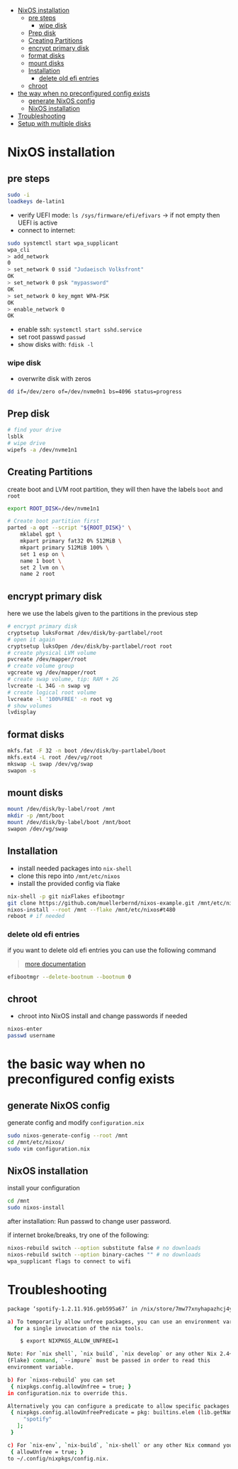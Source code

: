 <!--toc:start-->

- [NixOS installation](#nixos-installation)
  - [pre steps](#pre-steps)
    - [wipe disk](#wipe-disk)
  - [Prep disk](#prep-disk)
  - [Creating Partitions](#creating-partitions)
  - [encrypt primary disk](#encrypt-primary-disk)
  - [format disks](#format-disks)
  - [mount disks](#mount-disks)
  - [Installation](#installation)
    - [delete old efi entries](#delete-old-efi-entries)
  - [chroot](#chroot)
- [the way when no preconfigured config exists](#the-way-when-no-preconfigured-config-exists)
  - [generate NixOS config](#generate-nixos-config)
  - [NixOS installation](#nixos-installation)
- [Troubleshooting](#troubleshooting)
- [Setup with multiple disks](#setup-with-multiple-disks)
<!--toc:end-->

# NixOS installation

## pre steps

```bash
sudo -i
loadkeys de-latin1
```

- verify UEFI mode: `ls /sys/firmware/efi/efivars` -> if not empty then UEFI is active
- connect to internet:

```bash
sudo systemctl start wpa_supplicant
wpa_cli
> add_network
0
> set_network 0 ssid "Judaeisch Volksfront"
OK
> set_network 0 psk "mypassword"
OK
> set_network 0 key_mgmt WPA-PSK
OK
> enable_network 0
OK
```

- enable ssh: `systemctl start sshd.service`
- set root passwd `passwd`
- show disks with: `fdisk -l`

### wipe disk

- overwrite disk with zeros

```bash
dd if=/dev/zero of=/dev/nvme0n1 bs=4096 status=progress
```

## Prep disk

```bash
# find your drive
lsblk
# wipe drive
wipefs -a /dev/nvme1n1
```

## Creating Partitions

create boot and LVM root partition, they will then have the labels `boot` and `root`

```bash
export ROOT_DISK=/dev/nvme1n1

# Create boot partition first
parted -a opt --script "${ROOT_DISK}" \
    mklabel gpt \
    mkpart primary fat32 0% 512MiB \
    mkpart primary 512MiB 100% \
    set 1 esp on \
    name 1 boot \
    set 2 lvm on \
    name 2 root
```

## encrypt primary disk

here we use the labels given to the partitions in the previous step

```bash
# encrypt primary disk
cryptsetup luksFormat /dev/disk/by-partlabel/root
# open it again
cryptsetup luksOpen /dev/disk/by-partlabel/root root
# create physical LVM volume
pvcreate /dev/mapper/root
# create volume group
vgcreate vg /dev/mapper/root
# create swap volume, tip: RAM + 2G
lvcreate -L 34G -n swap vg
# create logical root volume
lvcreate -l '100%FREE' -n root vg
# show volumes
lvdisplay
```

## format disks

```bash
mkfs.fat -F 32 -n boot /dev/disk/by-partlabel/boot
mkfs.ext4 -L root /dev/vg/root
mkswap -L swap /dev/vg/swap
swapon -s
```

## mount disks

```bash
mount /dev/disk/by-label/root /mnt
mkdir -p /mnt/boot
mount /dev/disk/by-label/boot /mnt/boot
swapon /dev/vg/swap
```

## Installation

- install needed packages into `nix-shell`
- clone this repo into `/mnt/etc/nixos`
- install the provided config via flake

```bash
nix-shell -p git nixFlakes efibootmgr
git clone https://github.com/muellerbernd/nixos-example.git /mnt/etc/nixos
nixos-install --root /mnt --flake /mnt/etc/nixos#t480
reboot # if needed
```

### delete old efi entries

if you want to delete old efi entries you can use the following command

> [more documentation](https://linuxconfig.org/how-to-manage-efi-boot-manager-entries-on-linux)

```bash
efibootmgr --delete-bootnum --bootnum 0
```

## chroot

- chroot into NixOS install and change passwords if needed

```bash
nixos-enter
passwd username
```

# the basic way when no preconfigured config exists

## generate NixOS config

generate config and modify `configuration.nix`

```bash
sudo nixos-generate-config --root /mnt
cd /mnt/etc/nixos/
sudo vim configuration.nix
```

## NixOS installation

install your configuration

```bash
cd /mnt
sudo nixos-install
```

after installation: Run passwd to change user password.

if internet broke/breaks, try one of the following:

```bash
nixos-rebuild switch --option substitute false # no downloads
nixos-rebuild switch --option binary-caches "" # no downloads
wpa_supplicant flags to connect to wifi
```

# Troubleshooting

```bash
package ‘spotify-1.2.11.916.geb595a67’ in /nix/store/7mw77xnyhapazhcj4yxngvdsmjxhnqvx-nixos-23.05.4112.5a237aecb572/nixos/pkgs/applications/audio/spotify/default.nix:14 has an unfree license (‘unfree’), refusing to evaluate.

a) To temporarily allow unfree packages, you can use an environment variable
  for a single invocation of the nix tools.

    $ export NIXPKGS_ALLOW_UNFREE=1

Note: For `nix shell`, `nix build`, `nix develop` or any other Nix 2.4+
(Flake) command, `--impure` must be passed in order to read this
environment variable.

b) For `nixos-rebuild` you can set
 { nixpkgs.config.allowUnfree = true; }
in configuration.nix to override this.

Alternatively you can configure a predicate to allow specific packages:
 { nixpkgs.config.allowUnfreePredicate = pkg: builtins.elem (lib.getName pkg) [
     "spotify"
   ];
 }

c) For `nix-env`, `nix-build`, `nix-shell` or any other Nix command you can add
 { allowUnfree = true; }
to ~/.config/nixpkgs/config.nix.
```

